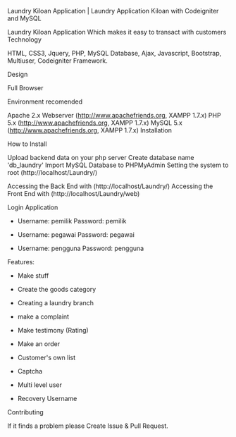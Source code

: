 Laundry Kiloan Application | Laundry Application Kiloan with Codeigniter and MySQL

Laundry Kiloan Application Which makes it easy to transact with customers
Technology

HTML, CSS3, Jquery, PHP, MySQL Database, Ajax, Javascript, Bootstrap, Multiuser, Codeigniter Framework.

Design

Full Browser

Environment recomended

Apache 2.x Webserver (http://www.apachefriends.org, XAMPP 1.7.x)
PHP 5.x (http://www.apachefriends.org, XAMPP 1.7.x)
MySQL 5.x (http://www.apachefriends.org, XAMPP 1.7.x)
Installation

How to Install

Upload backend data on your php server
Create database name 'db_laundry'
Import MySQL Database to PHPMyAdmin
Setting the system to root (http://localhost/Laundry/)


Accessing the Back End with (http://localhost/Laundry/)
Accessing the Front End with (http://localhost/Laundry/web)



Login Application

- Username: pemilik
Password: pemilik

- Username: pegawai
Password: pegawai

- Username: pengguna
Password: pengguna


Features:
- Make stuff

- Create the goods category

- Creating a laundry branch

- make a complaint

- Make testimony (Rating)

- Make an order

- Customer's own list

- Captcha

- Multi level user

- Recovery Username


Contributing

If it finds a problem please Create Issue & Pull Request.
